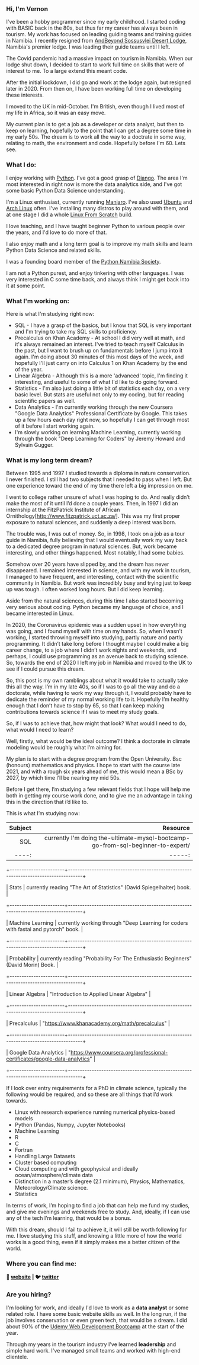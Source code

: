 ### Hi, I'm Vernon

I've been a hobby programmer since my early childhood.  I started coding with BASIC back in the 80s, but thus far my career has always been in tourism.  My work has focused on leading guiding teams and training guides in Namibia.  I recently resigned from 
[AndBeyond Sossusvlei Desert Lodge][sossus-desert-lodge], Namibia's premier lodge.  I was leading their guide teams until I left.

The Covid pandemic had a massive impact on tourism in Namibia.  When our lodge shut down, I decided to start to work full time on skills that were of interest to me.  To a large extend this meant code.

After the initial lockdown, I did go and work at the lodge again, but resigned later in 2020.  From then on, I have been working full time on developing these interests.

I moved to the UK in mid-October.  I'm British, even though I lived most of my life in Africa, so it was an easy move.

My current plan is to get a job as a developer or data analyst, but then to keep on learning, hopefully to the point that I can get a degree some time in my early 50s.  The dream is to work all the way to a doctrate in some way, relating to math, the environment and code.  Hopefully before I'm 60.  Lets see.


### What I do:

I enjoy working with  [Python][python].  I've got a good grasp of [Django][django].  The area I'm most interested in right now is more the data analytics side, and I've got some basic Python Data Science understanding.

I'm a Linux enthusiast, currently running [Manjaro][manjaro].  I've also used [Ubuntu][ubuntu] and [Arch Linux][arch] often.  I've installing many distros to play around with them, and at one stage I did a whole [Linux From Scratch][LFS] build.

I love teaching, and I have taught beginner Python to various people over the years, and I'd love to do more of that.

I also enjoy math and a long term goal is to improve my math skills and learn Python Data Science and related skills.

I was a founding board member of the [Python Namibia Society][pynam].

I am not a Python purest, and enjoy tinkering with other languages.  I was very interested in C some time back, and always think I might get back into it at some point.


### What I'm working on:

Here is what I'm studying right now:

- SQL - I have a grasp of the basics, but I know that SQL is very important and I'm trying to take my SQL skills to proficiency.
- Precalculus on Khan Academy - At school I did very well at math, and it's always remained an interest.  I've tried to teach myself Calculus in the past, but I want to brush up on fundamentals before I jump into it again.  I'm doing about 30 minutes of this most days of the week, and hopefully I'll just carry on into Calculus 1 on Khan Academy by the end of the year.
- Linear Algebra - Although this is a more 'advanced' topic, I'm finding it interesting, and useful to some of what I'd like to do going forward.
- Statistics - I'm also just doing a little bit of statistics each day, on a very basic level.  But stats are useful not only to my coding, but for reading scientific papers as well.
- Data Analytics - I'm currently working through the new Coursera "Google Data Analytics" Professional Certificate by Google.  This takes up a few hours each day right now, so hopefully I can get through most of it before I start working again.
- I'm slowly working on learning Machine Learning, currently working through the book "Deep Learning for Coders" by Jeremy Howard and Sylvain Gugger.


### What is my long term dream?


Between 1995 and 1997 I studied towards a diploma in nature conservation.  I never finished.  I still had two subjects that I needed to pass when I left.  But one experience toward the end of my time there left a big impression on me.

I went to college rather unsure of what I was hoping to do.  And really didn’t make the most of it until I’d done a couple years.  Then, in 1997 I did an internship at the FitzPatrick Institute of African Ornithology[http://www.fitzpatrick.uct.ac.za/].  This was my first proper exposure to natural sciences, and suddenly a deep interest was born.

The trouble was, I was out of money.  So, in 1998, I took on a job as a tour guide in Namibia, fully believing that I would eventually work my way back to a dedicated degree program in natural sciences.  But, work became interesting, and other things happened.  Most notably, I had some babies.

Somehow over 20 years have slipped by, and the dream has never disappeared.  I remained interested in science, and with my work in tourism, I managed to have frequent, and interesting, contact with the scientific community in Namibia.  But work was incredibly busy and trying just to keep up was tough.  I often worked long hours.  But I did keep learning.

Aside from the natural sciences, during this time I also started becoming very serious about coding.  Python became my language of choice, and I became interested in Linux.

In 2020, the Coronavirus epidemic was a sudden upset in how everything was going, and I found myself with time on my hands.  So, when I wasn’t working, I started throwing myself into studying, partly nature and partly programming.  It didn’t take long before I thought maybe I could make a big career change, to a job where I didn’t work nights and weekends, and perhaps, I could use programming as an avenue back to studying science.  So, towards the end of 2020 I left my job in Namibia and moved to the UK to see if I could pursue this dream.

So, this post is my own ramblings about what it would take to actually take this all the way.  I’m in my late 40s, so if I was to go all the way and do a doctorate, while having to work my way through it, I would probably have to dedicate the reminder of my normal working life to it.  Hopefully I’m healthy enough that I don’t have to stop by 65, so that I can keep making contributions towards science if I was to meet my study goals.

So, if I was to achieve that, how might that look?  What would I need to do, what would I need to learn?

Well, firstly, what would be the ideal outcome?  I think a doctorate in climate modeling would be roughly what I’m aiming for.

My plan is to start with a degree program from the Open University.  Bsc (honours) mathematics and physics.  I hope to start with the course late 2021, and with a rough six years ahead of me, this would mean a BSc by 2027, by which time I’ll be nearing my mid 50s.

Before I get there, I’m studying a few relevant fields that I hope will help me both in getting my course work done, and to give me an advantage in taking this in the direction that i’d like to.



This  is what I’m studying now:

| Subject | Resource |
| ----: | -----: |
| SQL   | currently I'm doing the-ultimate-mysql-bootcamp-go-from-sql-beginner-to-expert/  |
| ----: | -----: |

+-----------------------+------------------------------------------------------------------------------------+

| Stats                 | currently reading "The Art of Statistics" (David Spiegelhalter) book.              |

+-----------------------+------------------------------------------------------------------------------------+

| Machine Learning      | currently working through "Deep Learning for coders with fastai and pytorch" book. |

+-----------------------+------------------------------------------------------------------------------------+

| Probability           | currently reading "Probability For The Enthusiastic Beginners" (David Morin) Book. |

+-----------------------+------------------------------------------------------------------------------------+

| Linear Algebra        | "Introduction to Applied Linear Algebra"                                           |

+-----------------------+------------------------------------------------------------------------------------+

| Precalculus           | "https://www.khanacademy.org/math/precalculus"                                     |

+-----------------------+------------------------------------------------------------------------------------+

| Google Data Analytics | "https://www.coursera.org/professional-certificates/google-data-analytics"         |

+-----------------------+------------------------------------------------------------------------------------+



If I look over entry requirements for a PhD in climate science, typically the following would be required, and so these are all things that I’d work towards.

 - Linux with research experience running numerical physics-based models
 - Python (Pandas, Numpy, Jupyter Notebooks)
 - Machine Learning
 - R
 - C
 - Fortran
 - Handling Large Datasets
 - Cluster based computing
 - Cloud computing and with geophysical and ideally ocean/atmosphere/climate data
 - Distinction in a master’s degree (2.1 minimum), Physics, Mathematics, Meteorology/Climate science.
 - Statistics

In terms of work, I’m hoping to find a job that can help me fund my studies, and give me evenings and weekends free to study.  And, ideally, if I can use any of the tech I’m learning, that would be a bonus.

With this dream, should I fail to achieve it, it will still be worth following for me.  I love studying this stuff, and knowing a little more of how the world works is a good thing, even if it simply makes me a better citizen of the world.


### Where you can find me:

**🏡 [website][website] |
🐦 [twitter][twitter]**



### Are you hiring?

I'm looking for work, and ideally I'd love to work as a **data analyst** or some related role.  I have some basic website skills as well.  In the long run, if the job involves conservation or even green tech, that would be a dream.  I did about 90% of the [Udemy Web Development Bootcamp][udemy-web-dev] at the start of the year.

Through my years in the tourism industry I've learned **leadership** and simple hard work.  I've managed small teams and worked with high-end clientele.



[website]: https://vernon-swanepoel.me/
[twitter]: https://twitter.com/sandcurves
[django-rest-framework]: https://www.django-rest-framework.org/
[django]: https://www.djangoproject.com/
[udemy-drf]: https://www.udemy.com/course/the-complete-guide-to-django-rest-framework-and-vue-js/
[udemy-web-dev]: https://www.udemy.com/course/the-complete-web-development-bootcamp/
[python]: https://www.python.org/
[sossus-desert-lodge]: https://www.andbeyond.com/our-lodges/africa/namibia/sossusvlei-desert/andbeyond-sossusvlei-desert-lodge/
[vim]: https://www.vim.org/
[arch]: https://www.archlinux.org/
[manjaro]: https://manjaro.org/
[ubuntu]: https://ubuntu.com/
[LFS]: http://www.linuxfromscratch.org/
[simple-blog-code]: https://github.com/Namibnat/simpleblog
[tcma-code]: https://github.com/Namibnat/tcma
[Recruit App]: https://github.com/Namibnat/recruit
[YRAP]: https://github.com/Namibnat/yrap
[Date Picker]: https://github.com/Namibnat/date-picker
[spheniscidaecc]: https://github.com/Namibnat/spheniscidaecc
[pynam]: https://pynamibia.herokuapp.com/about/
[Penguin]: https://en.wikipedia.org/wiki/Penguin
